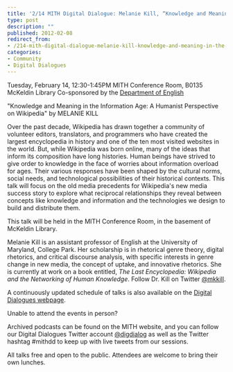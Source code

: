 ```yaml
---
title: '2/14 MITH Digital Dialogue: Melanie Kill, “Knowledge and Meaning in the Information Age: A Humanist Perspective on Wikipedia”'
type: post
description: ""
published: 2012-02-08
redirect_from: 
- /214-mith-digital-dialogue-melanie-kill-knowledge-and-meaning-in-the-information-age-a-humanist-perspective-on-wikipedia/
categories:
- Community
- Digital Dialogues
---
```

Tuesday, February 14, 12:30-1:45PM MITH Conference Room, B0135 McKeldin Library Co-sponsored by the [Department of English](http://www.english.umd.edu/)

"Knowledge and Meaning in the Information Age: A Humanist Perspective on Wikipedia" by MELANIE KILL

Over the past decade, Wikipedia has drawn together a community of volunteer editors, translators, and programmers who have created the largest encyclopedia in history and one of the ten most visited websites in the world. But, while Wikipedia was born online, many of the ideas that inform its composition have long histories. Human beings have strived to give order to knowledge in the face of worries about information overload for ages. Their various responses have been shaped by the cultural norms, social needs, and technological possibilities of their historical contexts. This talk will focus on the old media precedents for Wikipedia's new media success story to explore what reciprocal relationships they reveal between concepts like knowledge and information and the technologies we design to build and distribute them.

This talk will be held in the MITH Conference Room, in the basement of McKeldin Library.

Melanie Kill is an assistant professor of English at the University of Maryland, College Park. Her scholarship is in rhetorical genre theory, digital rhetorics, and critical discourse analysis, with specific interests in genre change in new media, the concept of uptake, and innovative rhetorics. She is currently at work on a book entitled, _The Last Encyclopedia: Wikipedia and the Networking of Human Knowledge_. Follow Dr. Kill on Twitter [@mkkill](https://twitter.com/melaniekill).

A continuously updated schedule of talks is also available on the [Digital Dialogues webpage](http://mith.umd.edu/podcast/).

Unable to attend the events in person?

Archived podcasts can be found on the MITH website, and you can follow our Digital Dialogues Twitter account [@digdialog](//twitter.com/digdialog) as well as the Twitter hashtag #mithdd to keep up with live tweets from our sessions.

All talks free and open to the public. Attendees are welcome to bring their own lunches.
